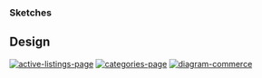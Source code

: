### Sketches



## Design


<a href="https://ibb.co/TvkZ00D"><img src="https://ibb.co/TvkZ00D/active-listings-page.png" alt="active-listings-page" border="0"></a>
<a href="https://ibb.co/dWR6PJp"><img src="https://i.ibb.co/YjwjKw0/categories-page.png" alt="categories-page" border="0"></a>
<a href="https://ibb.co/Np8Yjmk"><img src="https://i.ibb.co/Fwk5Dkk/diagram-commerce.png" alt="diagram-commerce" border="0"></a>
